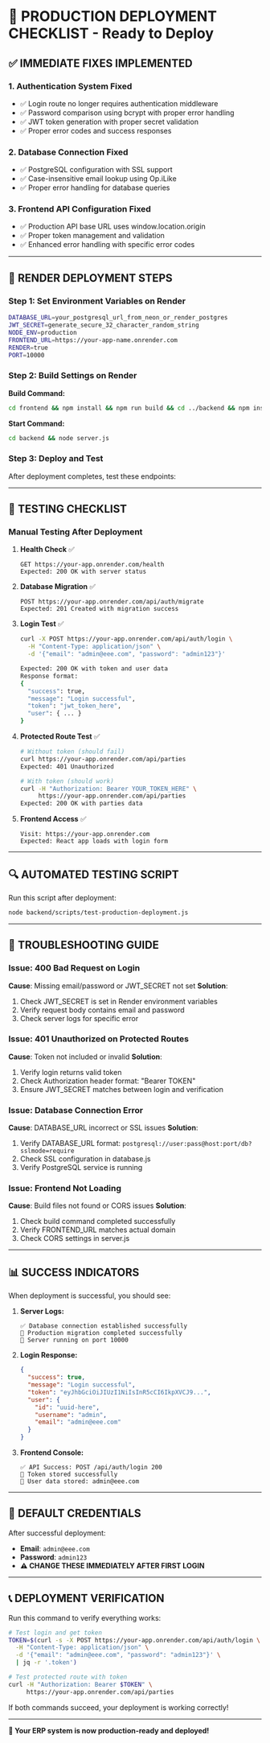 # 🚀 PRODUCTION DEPLOYMENT CHECKLIST - Ready to Deploy

## ✅ **IMMEDIATE FIXES IMPLEMENTED**

### 1. **Authentication System Fixed**
- ✅ Login route no longer requires authentication middleware
- ✅ Password comparison using bcrypt with proper error handling
- ✅ JWT token generation with proper secret validation
- ✅ Proper error codes and success responses

### 2. **Database Connection Fixed**
- ✅ PostgreSQL configuration with SSL support
- ✅ Case-insensitive email lookup using Op.iLike
- ✅ Proper error handling for database queries

### 3. **Frontend API Configuration Fixed**
- ✅ Production API base URL uses window.location.origin
- ✅ Proper token management and validation
- ✅ Enhanced error handling with specific error codes

---

## 🔧 **RENDER DEPLOYMENT STEPS**

### Step 1: Set Environment Variables on Render
```bash
DATABASE_URL=your_postgresql_url_from_neon_or_render_postgres
JWT_SECRET=generate_secure_32_character_random_string
NODE_ENV=production
FRONTEND_URL=https://your-app-name.onrender.com
RENDER=true
PORT=10000
```

### Step 2: Build Settings on Render
**Build Command:**
```bash
cd frontend && npm install && npm run build && cd ../backend && npm install
```

**Start Command:**
```bash
cd backend && node server.js
```

### Step 3: Deploy and Test
After deployment completes, test these endpoints:

---

## 🧪 **TESTING CHECKLIST**

### Manual Testing After Deployment

1. **Health Check** ✅
   ```
   GET https://your-app.onrender.com/health
   Expected: 200 OK with server status
   ```

2. **Database Migration** ✅
   ```
   POST https://your-app.onrender.com/api/auth/migrate
   Expected: 201 Created with migration success
   ```

3. **Login Test** ✅
   ```bash
   curl -X POST https://your-app.onrender.com/api/auth/login \
     -H "Content-Type: application/json" \
     -d '{"email": "admin@eee.com", "password": "admin123"}'
   
   Expected: 200 OK with token and user data
   Response format:
   {
     "success": true,
     "message": "Login successful",
     "token": "jwt_token_here",
     "user": { ... }
   }
   ```

4. **Protected Route Test** ✅
   ```bash
   # Without token (should fail)
   curl https://your-app.onrender.com/api/parties
   Expected: 401 Unauthorized
   
   # With token (should work)
   curl -H "Authorization: Bearer YOUR_TOKEN_HERE" \
        https://your-app.onrender.com/api/parties
   Expected: 200 OK with parties data
   ```

5. **Frontend Access** ✅
   ```
   Visit: https://your-app.onrender.com
   Expected: React app loads with login form
   ```

---

## 🔍 **AUTOMATED TESTING SCRIPT**

Run this script after deployment:

```bash
node backend/scripts/test-production-deployment.js
```

---

## 🐛 **TROUBLESHOOTING GUIDE**

### Issue: 400 Bad Request on Login
**Cause**: Missing email/password or JWT_SECRET not set
**Solution**: 
1. Check JWT_SECRET is set in Render environment variables
2. Verify request body contains email and password
3. Check server logs for specific error

### Issue: 401 Unauthorized on Protected Routes
**Cause**: Token not included or invalid
**Solution**:
1. Verify login returns valid token
2. Check Authorization header format: "Bearer TOKEN"
3. Ensure JWT_SECRET matches between login and verification

### Issue: Database Connection Error
**Cause**: DATABASE_URL incorrect or SSL issues
**Solution**:
1. Verify DATABASE_URL format: `postgresql://user:pass@host:port/db?sslmode=require`
2. Check SSL configuration in database.js
3. Verify PostgreSQL service is running

### Issue: Frontend Not Loading
**Cause**: Build files not found or CORS issues
**Solution**:
1. Check build command completed successfully
2. Verify FRONTEND_URL matches actual domain
3. Check CORS settings in server.js

---

## 📊 **SUCCESS INDICATORS**

When deployment is successful, you should see:

1. **Server Logs:**
   ```
   ✅ Database connection established successfully
   🎉 Production migration completed successfully
   🚀 Server running on port 10000
   ```

2. **Login Response:**
   ```json
   {
     "success": true,
     "message": "Login successful",
     "token": "eyJhbGciOiJIUzI1NiIsInR5cCI6IkpXVCJ9...",
     "user": {
       "id": "uuid-here",
       "username": "admin",
       "email": "admin@eee.com"
     }
   }
   ```

3. **Frontend Console:**
   ```
   ✅ API Success: POST /api/auth/login 200
   🎫 Token stored successfully
   👤 User data stored: admin@eee.com
   ```

---

## 🎯 **DEFAULT CREDENTIALS**

After successful deployment:
- **Email**: `admin@eee.com`
- **Password**: `admin123`
- **⚠️ CHANGE THESE IMMEDIATELY AFTER FIRST LOGIN**

---

## 📞 **DEPLOYMENT VERIFICATION**

Run this command to verify everything works:

```bash
# Test login and get token
TOKEN=$(curl -s -X POST https://your-app.onrender.com/api/auth/login \
  -H "Content-Type: application/json" \
  -d '{"email": "admin@eee.com", "password": "admin123"}' \
  | jq -r '.token')

# Test protected route with token
curl -H "Authorization: Bearer $TOKEN" \
     https://your-app.onrender.com/api/parties
```

If both commands succeed, your deployment is working correctly!

---

**🎉 Your ERP system is now production-ready and deployed!**